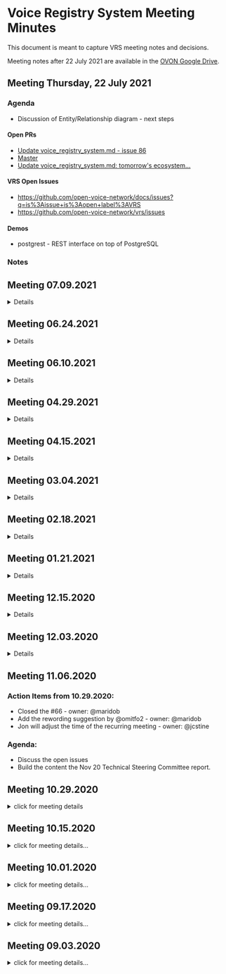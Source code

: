 # Voice Registry System Meeting Minutes

This document is meant to capture VRS meeting notes and decisions.

Meeting notes after 22 July 2021 are available in the [OVON Google Drive](https://docs.google.com/document/d/1zkDcWoT7JOBmDckneaNpS_JUhGfFpTdlkCyAac2iZsA/).

## Meeting Thursday, 22 July 2021

### Agenda

* Discussion of Entity/Relationship diagram - next steps 

#### Open PRs

* [Update voice_registry_system.md - issue 86](https://github.com/open-voice-network/docs/pull/221)
* [Master](https://github.com/open-voice-network/docs/pull/229)
* [Update voice_registry_system.md: tomorrow's ecosystem...](https://github.com/open-voice-network/docs/pull/231)

#### VRS Open Issues

* https://github.com/open-voice-network/docs/issues?q=is%3Aissue+is%3Aopen+label%3AVRS
* https://github.com/open-voice-network/vrs/issues

#### Demos

* postgrest - REST interface on top of PostgreSQL

### Notes

## Meeting 07.09.2021
<details>

### Agenda:
- Issue [#190](https://github.com/open-voice-network/docs/issues/190) - 30 mins
- Postmortem - 30 mins

</details>

## Meeting 06.24.2021
<details>    

### Agenda:
- Issue #86

### Discussion:
- We discussed PR issue #221, about the implicit and explicit. We talked about some other examples to clarify the implicit and explicit definitions. There are few comments on the PR, and Roger will make those changes and make the changes. 

Next meeting, we will pick the #190 issue, which is the hierarchical structure of VRS, and the remaining we will spend time doing post-mortem or lessons learned. 

- Issue #86

### Discussion:
- We discussed PR issue #221, about the implicit and explicit. We talked about some other examples to clarify the implicit and explicit definitions. There are few comments on the PR, and Roger will make those changes and make the changes. 

Next meeting, we will pick the #190 issue, which is the hierarchical structure of VRS, and the remaining we will spend time doing post-mortem or lessons learned. 

</details>
 
## Meeting 06.10.2021
<details>    

### Agenda:
- PR#102 VRS integration type 
- New repo [VRS](https://github.com/open-voice-network/vrs) for source code of referenced implementation.
- Next steps


### Discussion:
- Discussed and closed the PR#102 VRS integration type 
- Discussed the PR#183, @jcstine will close and merge.
- Discussed the MVP
  Phase 1
    1. Swagger 1.0 (specifications)
    2. API (CRUD)
      a. POST
      b. GET
      c. PUT
      d. DELETE
    3. Authentication (security)
    4. Test
  Phase 2
   1. Database
   2. Align all the APIs
 
  Phase 3
   - web
 
 - @maridob will clean up the project and repositories


</details>

## Meeting 04.29.2021
<details>    

### Agenda:
- Discuss the PR#102 VRS integration type with Roger and PRadeep
- Git issue #96
- Git issue #86



### Discussion:
- We had a low attendance today due to the Indian holiday and the COVID vaccine effect. The team focuses the discussions on the #102 issue. The feedback are captured in the git issue. 

</details>

## Meeting 04.15.2021
<details>    

### Agenda:
- Discuss the PR#102 VRS integration type.



### Discussion:
- We had a low attendance today due to the Indian holiday and the COVID vaccine effect. The team focuses the discussions on the #102 issue. The feedback are captured in the git issue. 

</details>

## Meeting 03.04.2021
<details>    

### Agenda:
- Discuss the PR#159 VRS Type.
- Discuss the other issues open. 


### Discussion:
- 

</details>

## Meeting 02.18.2021
<details>    

### Agenda:
- GS1 Phil Archer guest presenter

### Discussion:
- He presented his [thought](https://drive.google.com/drive/folders/1b4liMvkl6Xv9P8U0Cw09IHi7E4b9PE2t) on VRS.

</details>

## Meeting 01.21.2021
<details>    

### Agenda:
- Prioritize the VRS GIT issues

### Discussion:
- The team prioritized some git issues based on need and deliveries.
- Discussed the standard in creating the GIT issue. Identify the problem and definition of done. 
- Decided to follow an architecture decision log whenever some critical decisions need to be ratified and vetted. The architecture decision logs are still stored in the git repo.
- We discussed the OVN Pull Request process. 

</details>

## Meeting 12.15.2020
<details>    

### Agenda:
 - Discuss the working style (GIT projects, GIT issues, Assigning work)
 - Prioritize the VRS GIT issues

</details>

## Meeting 12.03.2020
<details>

### Agenda:
 - Shared the feedback from the presentation
 - Discuss the next steps (identifying requirements, dependencies)
 - Identify governance for the registry. Do we need one? What it would like?

</details>

## Meeting 11.06.2020
### Action Items from 10.29.2020:
- Closed the #66 - owner: @maridob
- Add the rewording suggestion by @omitfo2 - owner: @maridob
- Jon will adjust the time of the recurring meeting - owner: @jcstine

### Agenda:
- Discuss the open issues
- Build the content the Nov 20 Technical Steering Committee report. 


## Meeting 10.29.2020

<details>
<summary>click for meeting details</summary>

### Action Items from 10.15.2020:
- @Lens-fitzgerald will need to respond on my comment [#76](re: https://github.com/open-voice-network/docs/pull/76)

### Agenda:
- Review the decision made last 10.15.2020
- Review prioritization of the problem
- Discuss the integration of VRS with other components
- Discuss the "context" concept
- Review the active issues

### Discussion/Decision Points:
1. Reviewed the decision made last 10.15.2020. VRS roles and responsibilities in the world of Voice.
    - Central location for invocation and platform agnostic.
    - Provide a consistent experience across conversational platforms and/or entity's conversational assistant.
    - VRS is not responsible for the interpretation of the intent of the user.
    - VRS can hold various attributes regarding the invocation, such as name, alternative names, category, geolocation.
    - VRS can receive inputs like the user's current location but is not responsible for storing its preference. 
    - VRS names can have synergies.
2.  Prioritization for VRS
    - Bucket 1
    - Bucket 2
3. "Context" concept will be discussed in the architectute meeting group.
4. VRS integration with other components will be pushed for another meeting.

### Action Items
- Closed the #66 - owner: @maridob
- Add the rewording suggestion by @omitfo2 - owner: @maridob
- Jon will adjust the time of the recurring meeting - owner: @jcstine

### Next Meeting Agenda:
- Build the content the Nov 20 Technical Steering Committee report.


</details>

## Meeting 10.15.2020

<details><summary>click for meeting details...</summary>

### Action Items from 10.01.2020:
- @Lens-fitzgerald will create PR for the additional problem context #69 and #70
- @omitfo2 will create PR for the problem context #66.
- @Lens-fitzgerald will propose the definition for Conversation Assistant
- @maridob will create a new poll for the new set of the problem context. 
    >> Poll is sent and created on 10.13.2020 4 PM CST time.
    >> /poll "Please select the problems that you think should be solved and prioritize by the VRS. The details description of the problems are" "Provide consistent experience across conversational platforms and/or entity conversational assistant." "Disambiguation of entities location." "Disambiguation of entities - homophone." "Disambiguation of entities - homograph." "Lack of central location for invocation availability." "Correction of mispronounciations." "Indirect invocation of application apps. Ex: Add milk to Tarjey." anonymous
    >> This poll is Issue #77

### Agenda:
  - Discuss the goal of the meeting. Goal: Finalized the problem prioritization that VRS can solve.
  - Discuss the architecture guidance for VRS. The architecture guidance should help us to align the scope of the problem for VRS.
  - Discuss and ratify the business value for each problem prioritization, based on the poll. The outcome of this discussion will be brought back to the Technical Committee.
  - Check if we achieve our goal. If not, why? 

### Discussion/Decision Points:
As we are trying to build the VRS component's role and responsibilities of VRS in the OVN architecture world. Like Dan's analogy of building a rocket, it will NOT only take 1 component to make it work. To state the obvious, it's going to be more than one.  The critical thing to resolve is the role of the component in building the rocket. Like any component building process, it should start in identifying the problem context and scope. Along with identifying the responsibilities, there are some architecture principles guidelines that we would like to follow. 

- Single Responsibility
- Loose Coupling
- Event-Driven
- Availability and Partitioning Eventual Consistency
- Interface segregation
- Automation (CICD, DevOps, Containerization, Service Mesh, Observability, etc.)

In identifying the problem context, we focused on the Single Responsibility Principle. This benefits the VRS component to find the right amount of cohesive functionality and responsibility. This is to avoid the pitfall of being monolith or create tight coupling.

As we reviewed and got the feedback from the team about the problems. There is some noticeable gap with some of the issues brought forward.

> ![](component_assets/vrs_problem_poll.png?raw=true "Fig. 1 - VRS Problem Context Poll")

#### Problem #1 and #5 are the top 2 choices for VRS.

#1 Provide a consistent experience across conversational platforms and/or entity's conversational assistant.
#6 The lack of central location for invocation availability.

As you can see, it is very much apparent the remaining of the problem has more or less equal number of votes. There is a typical pattern that showed in Disambiguation. 

(1) The decision making for the right interpretation.<br>
(2) Relationship of the location, homograph/homophone/mispronunciation/alternate names with the invocation. 

#### In Problem #2, Disambiguation of Location. 
First use-case:
The user asks for "{wake word}, order 1 Tiramisu chocolate cake from Patrick's Dessert. The current user location is in Apple Valley, MN, where he lives.

Second use-case:
The user asks for "{wake word}, order 1 Tiramisu chocolate cake from Patrick's Dessert. The current user location is at Minneapolis airport, but his home location is in Apple Valley, MN. His intention is to order to the nearest location to his house and not his current location - so when he gets home, the dessert is already there.


There is multiple Patrick's Dessert from a different location. 
Patrick's Dessert Burnsville, MN (5 miles away from user location)
Patrick's Dessert Minneapolis, MN (20 miles away from user location)

Multiple ways to solve it:
- Take into account user location
- Take into account user preferences based on the user's history.
- Ask a follow-up question to the user before presenting the selected voice application. 

**RECOMMENDATION:**
- VRS should not be in the interpretation's decision-making business.
- Instead, it should be the source of truth of the relationship to the location and voice application. It can have the ability to receive the user's current location that can come from other components but will not store any user's preference. Although it will hold the voice application's selection or settings. 
- The VRS can return multiple voice applications to the "callee" based on the voice application settings.


#### In Problem #3, Disambiguation of entities - homophone.
 First use-case:
The user asks for "{wake word}, I want to talk to Cisco" 

 Second use-case:
The user asks for "{wake word}, I want to check the seafood category of 
Sysco" 

Multiple ways to solve it:
- Take into account user preferences based on the user's history.
- Ask a follow-up question to the user before presenting the selected voice application. 
- Understand the full context of the utterance. In this case, take into account the "seafood" relationship to the voice application.

**RECOMMENDATION:**
- VRS should not be in the interpretation's decision-making business.
- The translation of "voice to text" should be handled by other components outside of VRS. VRS is expected to receive a text.
- VRS can hold an attribute of a voice application's category.  Example: Cisco belongs to Technology, Networking Category, and Sysco belongs to Retail.
- VRS can hold an attribute of alternative names. Sysco can have alternative names of Sysco Food, Sysco, while Cisco can have an alternative representation of Cisco Networking, Cisco.
- The VRS can return multiple voice applications to the "callee" based on the voice application settings.


#### In Problem #4, Disambiguation of entities - homograph.
 First use-case:
The user asks for "{wake word}, set-up an appointment with Delta." 

 Second use-case:
The user asks for "{wake word}, how much is the flight from MSP to MNL with Delta?" 

Multiple entities are associated with Delta, such as Delta Dental, Delta Airlines, Delta Network, and like the above disambiguation scenarios, these can be handled in multiple ways.

Take into account user preferences based on the user's history.
- Ask a follow-up question to the user before presenting the selected voice application. 
- Understand the full context of the utterance. In this case, take into account the "flight" relationship to the voice application.

**RECOMMENDATION:**
- VRS should not be in the interpretation's decision-making business.
- VRS can hold an attribute of a voice application's category.  Example: Delta Dental belongs to Healthcare, and Delta Airlines belongs to Travel, Flight.
- VRS can hold an attribute of alternative names. Each voice application can opt to have their alternative names set-up. For example, Delta Airlines can have Delta, while Delta Network can have an alternative representation of Delta.
- The VRS can return multiple voice applications to the "callee" based on the voice application settings.

#### In Problem #6, Correction of mispronunciations.

This is a similar use-case to Problem #3 Disambiguation of entities-homophone, and we have identical recommendations.


#### In Problem #7, Indirect invocation of alternative names. Ex: Add milk to Tarjey.

This is a similar use-case scenario to Problem #4 Disambiguation of entities - homograph, and we have identical recommendations.

#### Other Recommendation/Decision
- Names have synergies
- Rescheduling the recurring meeting time to 9:30 CST

### Action Item:
- @maridob will review the PR of @Lens-fitzgerald and @omitfo2 for merging

### Next Steps:
- Discuss the integration of VRS with other components
- Discuss the "context" concept
- Review prioritization of the problem
- Review the active issues

</details>


## Meeting 10.01.2020

<details><summary>click for meeting details...</summary>

### Agenda:
  - @omitfo2 will walk through the issue #66 
  - @Lens-fitzgerald will walk through issue #69 and #70
  - @jcstine discussed the PR #68
  - Review the poll in problem prioritization 
  - Recap of the meeting (what can we do differently or keep?) - 5 minutes

### Discussion/Decision Points:
 - The issue #66, #69 and #70 will be added as part of the VRS problem context.
 - Anything deemed necessary that needs to be discussed in the VRS meeting will need to be added as a Github issue.
 - Continue the structure of the meeting.

### Action Item:
- @Lens-fitzgerald will create PR for the additional problem context #69 and #70
- @omitfo2 will create PR for the problem context #66.
- @Lens-fitzgerald will propose the definition for Conversation Assistant
- @maridob will create a new poll for the new set of the problem context

### Next Steps:
-

</details>


## Meeting 09.17.2020

<details><summary>click for meeting details...</summary>

### Agenda:
  - Action items are addressed from the previous meeting.
  - Solidify and prioritize the problem statement. In each problem, we need to assess the following:
      <br>(1) What is the problem?
      <br>(2) Who is affected?
      <br>(3) Where does it happen?
      <br>(3) Why is this problem important? What value does it bring?
  - Prioritize the importance of problem-based on business value and impact.

### Discussion/Decision Points:
- Discussed the difference between VII vs. OVN in general.
- Identified six problems that VRS can tackle. See git issues. 
- Problem 5 is an analogy of a Yellowpages. Any persona such as user, publisher, or technical resources can go to VRS as a central location to find voice application or invocation available. 
-  Marteen mentioned the Conversational Platform should be defined as an assistant. We will discuss this in the next meeting.

### Action Item:
  - Prioritize the importance of problem-based on business value and impact.

### Next Steps:
  - Create a poll, and people can vote on the problem prioritization.


</details>

## Meeting 09.03.2020

<details><summary>click for meeting details...</summary>

**Attendance:** @maridob, @omitfo2, @rogerkibbe, @rmtuckerphx, @nkmyers0794

### Agenda:
  - Vote for the VRS moderator
  - Discuss the problem statement([#56](https://github.com/open-voice-network/docs/issues/56), [#57](https://github.com/open-voice-network/docs/issues/57), [#58](https://github.com/open-voice-network/docs/issues/58), ) submitted from the last meeting. 

### Discussion/Decision Points:
  - @maridob is voted for VRS moderator
  - Everyone agreed that we should be using the speaking language. See terminology alignment in the [VRS doc](https://github.com/open-voice-network/docs/blob/master/components/voice_registry_system.m)
  - Reviewed the above issues and rephrased based on the agreed terminology alignment. All notes for the individual issue are captured in the github | issue. 
  - Create an issue to add *technical resource* in the terminology alignment. 
    > Technical resource can be a publisher/developer. It can be a representative of an entity or independent party. Their role is to create an actual listing of the voice application.
  - Create an issue to add *voice application* in the terminology alignment. This is similar definition in the the [technical masterplan document](https://github.com/open-voice-network/docs/blob/master/technical_masterplan.md).

### Action Item(s):
  - Create an issue to add the *technical resource* terminology - Maria
  - Create an issue to add the *voice application* terminology - Maria

### Next Steps:
  - Solidify the problem statement.
  - Prioritize the importance of problem based on business value and impact.

</details>
